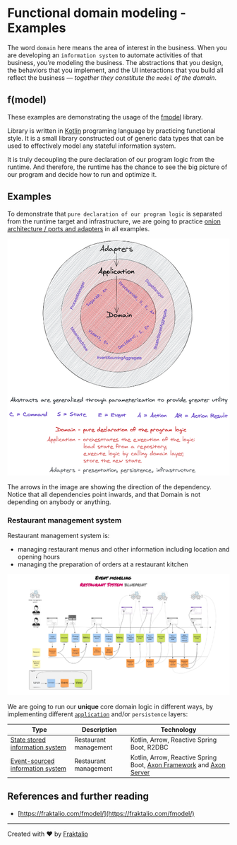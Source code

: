 # Functional domain modeling - Examples

The word `domain` here means the area of interest in the business. When you are developing an `information system` to
automate activities of that business, you’re modeling the business. The abstractions that you design, the behaviors that
you implement, and the UI interactions that you build all reflect the business — *together they constitute the `model`
of the domain*.

## f(model)

These examples are demonstrating the usage of the [fmodel](https://fraktalio.com/fmodel)
library.

Library is written in [Kotlin](https://kotlinlang.org/) programing language by practicing functional style. It is a
small library constructed out of generic data types that can be used to effectively model any stateful information
system.

It is truly decoupling the pure declaration of our program logic from the runtime. And therefore, the runtime has the
chance to see the big picture of our program and decide how to run and optimize it.

## Examples

To demonstrate that `pure declaration of our program logic` is separated from the runtime target and infrastructure, we
are going to
practice [onion architecture / ports and adapters](https://blog.ploeh.dk/2013/12/03/layers-onions-ports-adapters-its-all-the-same/)
in all examples.

![onion architecture image](.assets/onion.png)

The arrows in the image are showing the direction of the dependency. Notice that all dependencies point inwards, and
that Domain is not depending on anybody or anything.

### Restaurant management system

Restaurant management system is:

- managing restaurant menus and other information including location and opening hours
- managing the preparation of orders at a restaurant kitchen

![restaurant management - event model](.assets/event-model.jpg)

We are going to run our **unique** core domain logic in different ways, by implementing
different [`application`](application) and/or `persistence` layers:

| Type | Description | Technology |
| --- | --- | --- |
| [State stored information system](application/state-stored-system1) | Restaurant management | Kotlin, Arrow, Reactive Spring Boot, R2DBC |
| [Event-sourced information system](application/event-sourced-system1) | Restaurant management| Kotlin, Arrow, Reactive Spring Boot, [Axon Framework](https://axoniq.io/product-overview/axon-framework) and [Axon Server](https://axoniq.io/product-overview/axon-server) |

## References and further reading

- [https://fraktalio.com/fmodel/](https://fraktalio.com/fmodel/)

---
Created with :heart: by [Fraktalio](https://fraktalio.com/)
